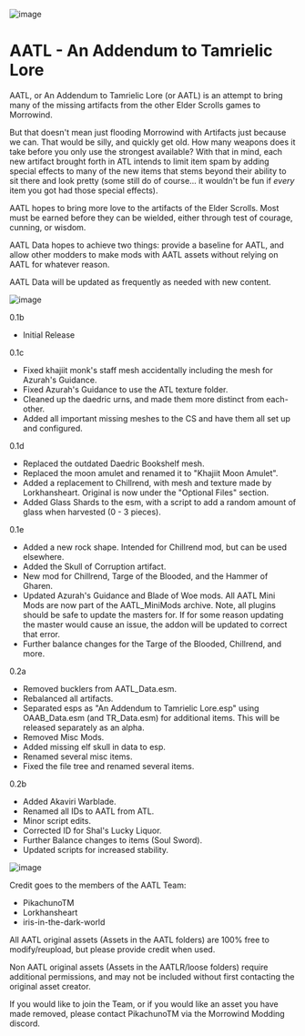 ![image](https://user-images.githubusercontent.com/27757602/123585539-40f91a80-d798-11eb-83e0-26702d1c8e51.png)

# AATL -  An Addendum to Tamrielic Lore

AATL, or An Addendum to Tamrielic Lore (or AATL) is an attempt to bring many of the missing artifacts from the other Elder Scrolls games to Morrowind.

But that doesn't mean just flooding Morrowind with Artifacts just because we can. That would be silly, and quickly get old. How many weapons does it take before you only use the strongest available? With that in mind, each new artifact brought forth in ATL intends to limit item spam by adding special effects to many of the new items that stems beyond their ability to sit there and look pretty (some still do of course... it wouldn't be fun if *every* item you got had those special effects).

AATL hopes to bring more love to the artifacts of the Elder Scrolls. Most must be earned before they can be wielded, either through test of courage, cunning, or wisdom.

AATL Data hopes to achieve two things: provide a baseline for AATL, and allow other modders to make mods with AATL assets without relying on AATL for whatever reason.

AATL Data will be updated as frequently as needed with new content.


![image](https://user-images.githubusercontent.com/27757602/123585597-58380800-d798-11eb-86aa-b776be889d25.png)

0.1b
 - Initial Release

0.1c
 - Fixed khajiit monk's staff mesh accidentally including the mesh for Azurah's Guidance.
 - Fixed Azurah's Guidance to use the ATL texture folder.
 - Cleaned up the daedric urns, and made them more distinct from each-other.
 - Added all important missing meshes to the CS and have them all set up and configured.

0.1d
 - Replaced the outdated Daedric Bookshelf mesh.
 - Replaced the moon amulet and renamed it to "Khajiit Moon Amulet".
 - Added a replacement to Chillrend, with mesh and texture made by Lorkhansheart. Original is now under the "Optional Files" section.
 - Added Glass Shards to the esm, with a script to add a random amount of glass when harvested (0 - 3 pieces).

0.1e
 - Added a new rock shape. Intended for Chillrend mod, but can be used elsewhere.
 - Added the Skull of Corruption artifact. 
 - New mod for Chillrend, Targe of the Blooded, and the Hammer of Gharen.
 - Updated Azurah's Guidance and Blade of Woe mods. All AATL Mini Mods are now part of the AATL_MiniMods archive. Note, all plugins should be safe to update the masters for. If for some reason updating the master would cause an issue, the addon will be updated to correct that error.
 - Further balance changes for the Targe of the Blooded, Chillrend, and more.

0.2a
 - Removed bucklers from AATL_Data.esm.
 - Rebalanced all artifacts.
 - Separated esps as "An Addendum to Tamrielic Lore.esp" using OAAB_Data.esm (and TR_Data.esm) for additional items. This will be released separately as an alpha.
 - Removed Misc Mods.
 - Added missing elf skull in data to esp.
 - Renamed several misc items.
 - Fixed the file tree and renamed several items.

0.2b
 - Added Akaviri Warblade.
 - Renamed all IDs to AATL from ATL.
 - Minor script edits.
 - Corrected ID for Shal's Lucky Liquor.
 - Further Balance changes to items (Soul Sword).
 - Updated scripts for increased stability.


![image](https://user-images.githubusercontent.com/27757602/123585658-6ab24180-d798-11eb-9c13-a55bbfa48012.png)

Credit goes to the members of the AATL Team:
 - PikachunoTM
 - Lorkhansheart
 - iris-in-the-dark-world

All AATL original assets (Assets in the AATL folders) are 100% free to modify/reupload, but please provide credit when used.

Non AATL original assets (Assets in the AATLR/loose folders) require additional permissions, and may not be included without first contacting the original asset creator.

If you would like to join the Team, or if you would like an asset you have made removed, please contact PikachunoTM via the Morrowind Modding discord.
